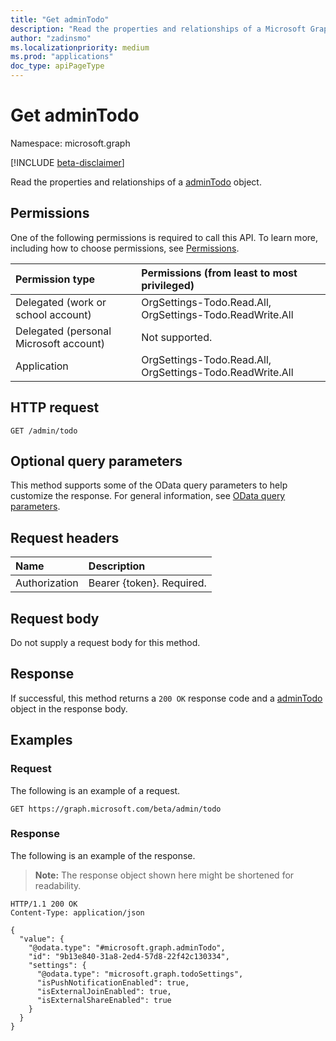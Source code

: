 ```yaml
---
title: "Get adminTodo"
description: "Read the properties and relationships of a Microsoft Graph adminTodo object."
author: "zadinsmo"
ms.localizationpriority: medium
ms.prod: "applications"
doc_type: apiPageType
---
```


# Get adminTodo
Namespace: microsoft.graph

[!INCLUDE [beta-disclaimer](../../includes/beta-disclaimer.md)]

Read the properties and relationships of a [adminTodo](../resources/admintodo.md) object.

## Permissions
One of the following permissions is required to call this API. To learn more, including how to choose permissions, see [Permissions](/graph/permissions-reference).

|Permission type|Permissions (from least to most privileged)|
|:---|:---|
|Delegated (work or school account)|OrgSettings-Todo.Read.All, OrgSettings-Todo.ReadWrite.All|
|Delegated (personal Microsoft account)|Not supported.|
|Application|OrgSettings-Todo.Read.All, OrgSettings-Todo.ReadWrite.All|

## HTTP request

<!-- {
  "blockType": "ignored"
}
-->
``` http
GET /admin/todo
```

## Optional query parameters
This method supports some of the OData query parameters to help customize the response. For general information, see [OData query parameters](/graph/query-parameters).

## Request headers
|Name|Description|
|:---|:---|
|Authorization|Bearer {token}. Required.|

## Request body
Do not supply a request body for this method.

## Response

If successful, this method returns a `200 OK` response code and a [adminTodo](../resources/admintodo.md) object in the response body.

## Examples

### Request
The following is an example of a request.
<!-- {
  "blockType": "request",
  "name": "get_admintodo"
}
-->
``` http
GET https://graph.microsoft.com/beta/admin/todo
```


### Response
The following is an example of the response.
>**Note:** The response object shown here might be shortened for readability.
<!-- {
  "blockType": "response",
  "truncated": true,
  "@odata.type": "microsoft.graph.adminTodo"
}
-->
``` http
HTTP/1.1 200 OK
Content-Type: application/json

{
  "value": {
    "@odata.type": "#microsoft.graph.adminTodo",
    "id": "9b13e840-31a8-2ed4-57d8-22f42c130334",
    "settings": {
      "@odata.type": "microsoft.graph.todoSettings",
      "isPushNotificationEnabled": true,
      "isExternalJoinEnabled": true,
      "isExternalShareEnabled": true
    }
  }
}
```


